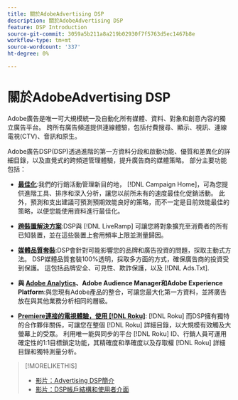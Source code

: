 ```yaml
---
title: 關於AdobeAdvertising DSP
description: 關於AdobeAdvertising DSP
feature: DSP Introduction
source-git-commit: 3059a5b211a8a219b02930f7f5763d5ec1467b8e
workflow-type: tm+mt
source-wordcount: '337'
ht-degree: 0%

---
```


# 關於AdobeAdvertising DSP

Adobe廣告是唯一可大規模統一及自動化所有媒體、資料、對象和創意內容的獨立廣告平台。 跨所有廣告頻道提供連線體驗，包括付費搜尋、顯示、視訊、連線電視(CTV)、音訊和原生。

Adobe廣告DSP(DSP)透過進階的第一方資料分段和啟動功能、優質和差異化的詳細目錄，以及直覺式的跨頻道管理體驗，提升廣告商的媒體策略。 部分主要功能包括：

* [**最佳化**](features/optimization.md):我們的行銷活動管理新目的地， [!DNL Campaign Home]，可為您提供進階工具、排序和深入分析，讓您以前所未有的速度最佳化促銷活動。 此外，預測和支出建議可預測預期效能良好的策略，而不一定是目前效能最佳的策略，以便您能使用資料進行最佳化。

* [**跨裝置解決方案**](features/cross-device-solutions.md):DSP與 [!DNL LiveRamp] 可讓您將對象擴充至消費者的所有已知裝置，並在這些裝置上套用頻率上限並測量歸因。

* [**媒體品質套裝**](features/brand-safety-media-quality.md):DSP會針對可能影響您的品牌和廣告投資的問題，採取主動式方法。 DSP媒體品質套裝100%透明，採取多方面的方式，確保廣告商的投資受到保護。 這包括品牌安全、可見性、欺詐保護，以及 [!DNL Ads.Txt].

* **與 [Adobe Analytics](/help/integrations/analytics/overview.md)、Adobe Audience Manager和Adobe Experience Platform**:與您現有Adobe產品的整合，可讓您最大化第一方資料，並將廣告放在與其他業務分析相同的層級。

* [**Premiere連接的電視體驗，使用 [!DNL Roku]**](/help/dsp/inventory/roku-inventory.md): [!DNL Roku] 而DSP擁有獨特的合作夥伴關係，可讓您在整個 [!DNL Roku] 詳細目錄，以大規模有效觸及大螢幕上的受眾。 利用唯一能與同步的平台 [!DNL Roku] ID、行銷人員可運用確定性的1:1目標鎖定功能，其精確度和準確度以及存取權 [!DNL Roku] 詳細目錄和獨特測量分析。

>[!MORELIKETHIS]
>
>* [影片：Advertising DSP簡介](https://experienceleague.adobe.com/docs/advertising-cloud-learn/tutorials/dsp/intro.html)
>* [影片：DSP帳戶結構和使用者介面](https://experienceleague.adobe.com/docs/advertising-cloud-learn/tutorials/dsp/ui.html)

